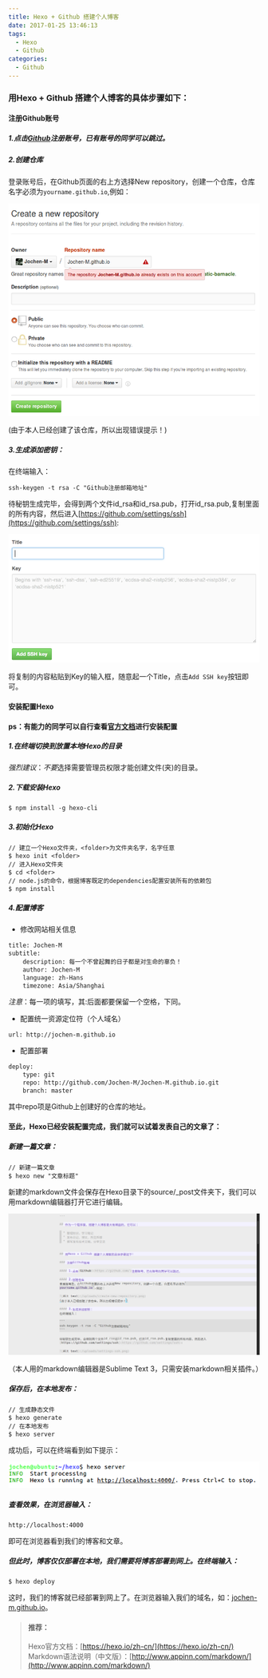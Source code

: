 ```yaml
---
title: Hexo + Github 搭建个人博客
date: 2017-01-25 13:46:13
tags:
  - Hexo
  - Github
categories:
  - Github
---
```


### 用Hexo + Github 搭建个人博客的具体步骤如下：

#### 注册Github账号

##### 1.点击[Github](http://www.github.com)注册账号，已有账号的同学可以跳过。

##### 2.创建仓库

<!-- more -->

登录账号后，在Github页面的右上方选择New repository，创建一个仓库，仓库名字必须为``yourname.github.io``,例如：

![Alt text](/uploads/create-new-repository.png)

(由于本人已经创建了该仓库，所以出现错误提示！)

##### 3.生成添加密钥：

在终端输入：
```
ssh-keygen -t rsa -C "Github注册邮箱地址"
```
待秘钥生成完毕，会得到两个文件id_rsa和id_rsa.pub，打开id_rsa.pub,复制里面的所有内容，然后进入[https://github.com/settings/ssh](https://github.com/settings/ssh):

![Alt text](/uploads/settings-ssh.png)

将复制的内容粘贴到Key的输入框，随意起一个Title，点击``Add SSH key``按钮即可。

#### 安装配置Hexo

#### ps：有能力的同学可以自行查看[官方文档](https://hexo.io/zh-cn/)进行安装配置

##### 1.在终端切换到放置本地Hexo的目录

*强烈建议*：*不要*选择需要管理员权限才能创建文件(夹)的目录。

##### 2.下载安装Hexo

```
$ npm install -g hexo-cli
```

##### 3.初始化Hexo

```
// 建立一个Hexo文件夹，<folder>为文件夹名字，名字任意
$ hexo init <folder>
// 进入Hexo文件夹
$ cd <folder>
// node.js的命令，根据博客既定的dependencies配置安装所有的依赖包
$ npm install
```

##### 4.配置博客

* 修改网站相关信息

```
title: Jochen-M
subtitle:
    description: 每一个不曾起舞的日子都是对生命的辜负！
    author: Jochen-M
    language: zh-Hans
    timezone: Asia/Shanghai
```

*注意*：每一项的填写，其:后面都要保留一个空格，下同。

* 配置统一资源定位符（个人域名）

```
url: http://jochen-m.github.io
```

* 配置部署

```
deploy:
    type: git
    repo: http://github.com/Jochen-M/Jochen-M.github.io.git
    branch: master
```

其中repo项是Github上创建好的仓库的地址。

#### 至此，Hexo已经安装配置完成，我们就可以试着发表自己的文章了：

##### 新建一篇文章：

```
// 新建一篇文章
$ hexo new "文章标题"
```

新建的markdown文件会保存在Hexo目录下的source/_post文件夹下，我们可以用markdown编辑器打开它进行编辑。

![Alt text](/uploads/sublime-markdown.png)

（本人用的markdown编辑器是Sublime Text 3，只需安装markdown相关插件。）

##### 保存后，在本地发布：

```
// 生成静态文件
$ hexo generate
// 在本地发布
$ hexo server
```

成功后，可以在终端看到如下提示：

![Alt text](/uploads/hexo-server.png)

##### 查看效果，在浏览器输入：

```
http://localhost:4000
```

即可在浏览器看到我们的博客和文章。

##### 但此时，博客仅仅部署在本地，我们需要将博客部署到网上。在终端输入：

```
$ hexo deploy
```

这时，我们的博客就已经部署到网上了。在浏览器输入我们的域名，如：[jochen-m.github.io](jochen-m.github.io)。

> #### 推荐：
> Hexo官方文档：[https://hexo.io/zh-cn/](https://hexo.io/zh-cn/)
> Markdown语法说明（中文版）：[http://www.appinn.com/markdown/](http://www.appinn.com/markdown/)
